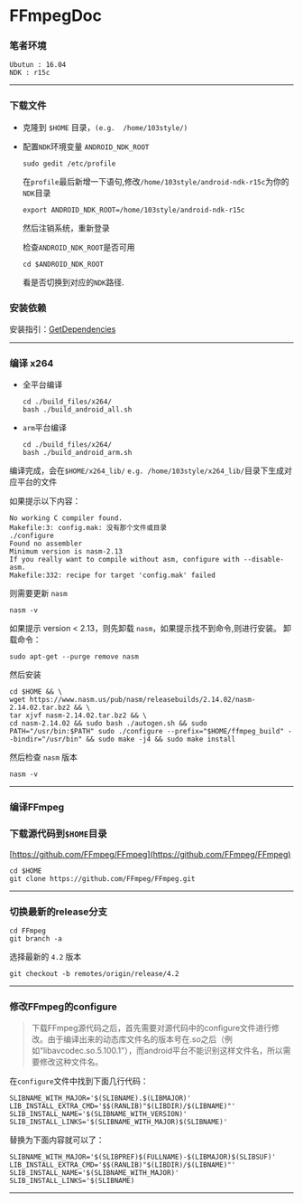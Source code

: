 # FFmpegDoc

### 笔者环境
```
Ubutun : 16.04
NDK : r15c
```

---

### 下载文件

* 克隆到 `$HOME` 目录，`(e.g.  /home/103style/)`

* 配置`NDK`环境变量 `ANDROID_NDK_ROOT`
  ```
  sudo gedit /etc/profile
  ```

  在`profile`最后新增一下语句,修改`/home/103style/android-ndk-r15c`为你的`NDK`目录
  ```
  export ANDROID_NDK_ROOT=/home/103style/android-ndk-r15c
  ```
  
  然后注销系统，重新登录
  
  检查`ANDROID_NDK_ROOT`是否可用
  ```
  cd $ANDROID_NDK_ROOT
  ```
  看是否切换到对应的`NDK`路径.

### 安装依赖

安装指引：[GetDependencies](https://github.com/103style/FFmpegDoc/blob/master/GetDependencies.md)

---

### 编译 x264
* 全平台编译
  ```
  cd ./build_files/x264/
  bash ./build_android_all.sh 
  ```
  
* `arm`平台编译
  ```
  cd ./build_files/x264/
  bash ./build_android_arm.sh 
  ```
  
编译完成，会在`$HOME/x264_lib/` `e.g. /home/103style/x264_lib/`目录下生成对应平台的文件


如果提示以下内容：
```
No working C compiler found.
Makefile:3: config.mak: 没有那个文件或目录
./configure
Found no assembler
Minimum version is nasm-2.13
If you really want to compile without asm, configure with --disable-asm.
Makefile:332: recipe for target 'config.mak' failed
```
则需要更新 `nasm`
```
nasm -v
```
如果提示 version < 2.13，则先卸载 `nasm`，如果提示找不到命令,则进行安装。
卸载命令：
```
sudo apt-get --purge remove nasm
```

然后安装
```
cd $HOME && \
wget https://www.nasm.us/pub/nasm/releasebuilds/2.14.02/nasm-2.14.02.tar.bz2 && \
tar xjvf nasm-2.14.02.tar.bz2 && \
cd nasm-2.14.02 && sudo bash ./autogen.sh && sudo PATH="/usr/bin:$PATH" sudo ./configure --prefix="$HOME/ffmpeg_build" --bindir="/usr/bin" && sudo make -j4 && sudo make install
```

然后检查 `nasm` 版本
```
nasm -v
```



---

### 编译FFmpeg

### 下载源代码到`$HOME`目录
[https://github.com/FFmpeg/FFmpeg](https://github.com/FFmpeg/FFmpeg)
```
cd $HOME
git clone https://github.com/FFmpeg/FFmpeg.git
```

---

### 切换最新的release分支
```
cd FFmpeg
git branch -a
```
选择最新的 `4.2` 版本
```
git checkout -b remotes/origin/release/4.2
```

---

### 修改FFmpeg的configure
>下载FFmpeg源代码之后，首先需要对源代码中的configure文件进行修改。由于编译出来的动态库文件名的版本号在.so之后（例如“libavcodec.so.5.100.1”），而android平台不能识别这样文件名，所以需要修改这种文件名。

在`configure`文件中找到下面几行代码：
```
SLIBNAME_WITH_MAJOR='$(SLIBNAME).$(LIBMAJOR)'
LIB_INSTALL_EXTRA_CMD='$$(RANLIB)"$(LIBDIR)/$(LIBNAME)"'
SLIB_INSTALL_NAME='$(SLIBNAME_WITH_VERSION)'
SLIB_INSTALL_LINKS='$(SLIBNAME_WITH_MAJOR)$(SLIBNAME)'
```
替换为下面内容就可以了：
```
SLIBNAME_WITH_MAJOR='$(SLIBPREF)$(FULLNAME)-$(LIBMAJOR)$(SLIBSUF)'
LIB_INSTALL_EXTRA_CMD='$$(RANLIB)"$(LIBDIR)/$(LIBNAME)"'
SLIB_INSTALL_NAME='$(SLIBNAME_WITH_MAJOR)'
SLIB_INSTALL_LINKS='$(SLIBNAME)
```

---

